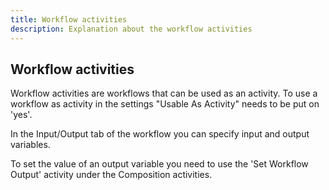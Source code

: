 ```yaml
---
title: Workflow activities
description: Explanation about the workflow activities
---
```


## Workflow activities

Workflow activities are workflows that can be used as an activity.
To use a workflow as activity in the settings "Usable As Activity" needs to be put on 'yes'.

In the Input/Output tab of the workflow you can specify input and output variables.

To set the value of an output variable you need to use the 'Set Workflow Output' activity under the Composition activities.


